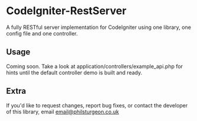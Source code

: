 CodeIgniter-RestServer
======================

A fully RESTful server implementation for CodeIgniter using one library,
one config file and one controller.

Usage
-----

Coming soon. Take a look at application/controllers/example_api.php for
hints until the default controller demo is built and ready.

Extra
-----

If you'd like to request changes, report bug fixes, or contact
the developer of this library, email <email@philsturgeon.co.uk>